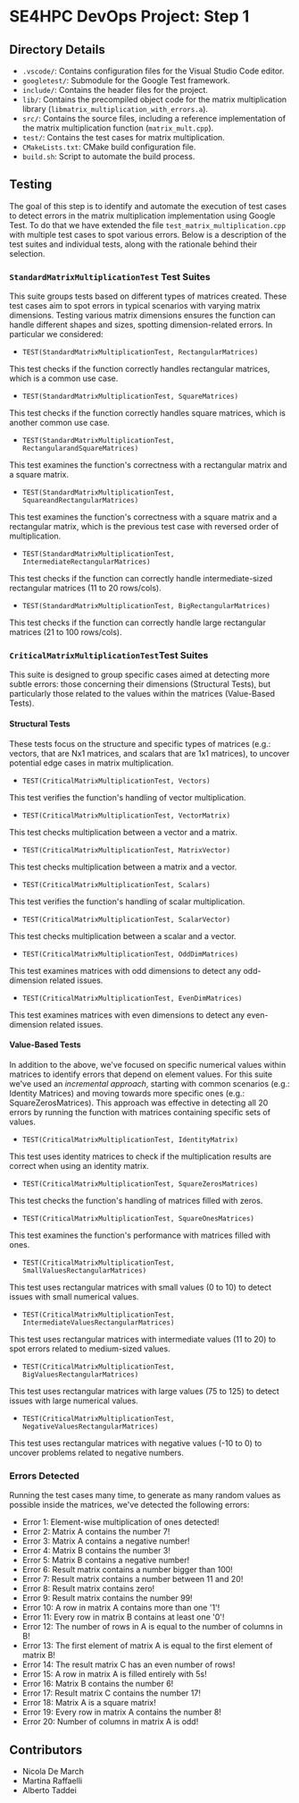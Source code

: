 # SE4HPC DevOps Project: Step 1

## Directory Details

- `.vscode/`: Contains configuration files for the Visual Studio Code editor.
- `googletest/`: Submodule for the Google Test framework.
- `include/`: Contains the header files for the project.
- `lib/`: Contains the precompiled object code for the matrix multiplication library (`libmatrix_multiplication_with_errors.a`).
- `src/`: Contains the source files, including a reference implementation of the matrix multiplication function (`matrix_mult.cpp`).
- `test/`: Contains the test cases for matrix multiplication.
- `CMakeLists.txt`: CMake build configuration file.
- `build.sh`: Script to automate the build process.

## Testing

The goal of this step is to identify and automate the execution of test cases to detect errors in the matrix multiplication implementation using Google Test.
To do that we have extended the file `test_matrix_multiplication.cpp` with multiple test cases to spot various errors. 
Below is a description of the test suites and individual tests, along with the rationale behind their selection.

### `StandardMatrixMultiplicationTest` Test Suites

This suite groups tests based on different types of matrices created. 
These test cases aim to spot errors in typical scenarios with varying matrix dimensions.
Testing various matrix dimensions ensures the function can handle different shapes and sizes, spotting dimension-related errors.
In particular we considered:

- `TEST(StandardMatrixMultiplicationTest, RectangularMatrices)`

This test checks if the function correctly handles rectangular matrices, which is a common use case.
- `TEST(StandardMatrixMultiplicationTest, SquareMatrices)`

This test checks if the function correctly handles square matrices, which is another common use case.
- `TEST(StandardMatrixMultiplicationTest, RectangularandSquareMatrices)`

This test examines the function's correctness with a rectangular matrix and a square matrix.
- `TEST(StandardMatrixMultiplicationTest, SquareandRectangularMatrices)`

This test examines the function's correctness with a square matrix and a rectangular matrix, which is the previous test case with reversed order of multiplication.
- `TEST(StandardMatrixMultiplicationTest, IntermediateRectangularMatrices)`

This test checks if the function can correctly handle intermediate-sized rectangular matrices (11 to 20 rows/cols).
- `TEST(StandardMatrixMultiplicationTest, BigRectangularMatrices)`

This test checks if the function can correctly handle large rectangular matrices (21 to 100 rows/cols).

### `CriticalMatrixMultiplicationTest`Test Suites

This suite is designed to group specific cases aimed at detecting more subtle errors: those concerning their dimensions (Structural Tests), but particularly those related to the values within the matrices (Value-Based Tests). 

#### Structural Tests
These tests focus on the structure and specific types of matrices (e.g.: vectors, that are Nx1 matrices, and scalars that are 1x1 matrices), to uncover potential edge cases in matrix multiplication.

- `TEST(CriticalMatrixMultiplicationTest, Vectors)`

This test verifies the function's handling of vector multiplication.
- `TEST(CriticalMatrixMultiplicationTest, VectorMatrix)`

This test checks multiplication between a vector and a matrix.
- `TEST(CriticalMatrixMultiplicationTest, MatrixVector)`

This test checks multiplication between a matrix and a vector.
- `TEST(CriticalMatrixMultiplicationTest, Scalars)`

This test verifies the function's handling of scalar multiplication.
- `TEST(CriticalMatrixMultiplicationTest, ScalarVector)`

This test checks multiplication between a scalar and a vector.
- `TEST(CriticalMatrixMultiplicationTest, OddDimMatrices)`

This test examines matrices with odd dimensions to detect any odd-dimension related issues.
- `TEST(CriticalMatrixMultiplicationTest, EvenDimMatrices)`

This test examines matrices with even dimensions to detect any even-dimension related issues.

#### Value-Based Tests
In addition to the above, we've focused on specific numerical values within matrices to identify errors that depend on element values. 
For this suite we've used an *incremental approach*, starting with common scenarios (e.g.: Identity Matrices) and moving towards more specific ones (e.g.: SquareZerosMatrices). This approach was effective in detecting all 20 errors by running the function with matrices containing specific sets of values.

- `TEST(CriticalMatrixMultiplicationTest, IdentityMatrix)`

This test uses identity matrices to check if the multiplication results are correct when using an identity matrix.
- `TEST(CriticalMatrixMultiplicationTest, SquareZerosMatrices)`

This test checks the function's handling of matrices filled with zeros.
- `TEST(CriticalMatrixMultiplicationTest, SquareOnesMatrices)`

This test examines the function's performance with matrices filled with ones.
- `TEST(CriticalMatrixMultiplicationTest, SmallValuesRectangularMatrices)`

This test uses rectangular matrices with small values (0 to 10) to detect issues with small numerical values.
- `TEST(CriticalMatrixMultiplicationTest, IntermediateValuesRectangularMatrices)`

This test uses rectangular matrices with intermediate values (11 to 20) to spot errors related to medium-sized values.
- `TEST(CriticalMatrixMultiplicationTest, BigValuesRectangularMatrices)`

This test uses rectangular matrices with large values (75 to 125) to detect issues with large numerical values.
- `TEST(CriticalMatrixMultiplicationTest, NegativeValuesRectangularMatrices)`

This test uses rectangular matrices with negative values (-10 to 0) to uncover problems related to negative numbers.

### Errors Detected
Running the test cases many time, to generate as many random values as possible inside the matrices, we've detected the following errors:

- Error 1: Element-wise multiplication of ones detected!
- Error 2: Matrix A contains the number 7!
- Error 3: Matrix A contains a negative number!
- Error 4: Matrix B contains the number 3!
- Error 5: Matrix B contains a negative number!
- Error 6: Result matrix contains a number bigger than 100!
- Error 7: Result matrix contains a number between 11 and 20!
- Error 8: Result matrix contains zero!
- Error 9: Result matrix contains the number 99!
- Error 10: A row in matrix A contains more than one '1'!
- Error 11: Every row in matrix B contains at least one '0'!
- Error 12: The number of rows in A is equal to the number of columns in B!
- Error 13: The first element of matrix A is equal to the first element of matrix B!
- Error 14: The result matrix C has an even number of rows!
- Error 15: A row in matrix A is filled entirely with 5s!
- Error 16: Matrix B contains the number 6!
- Error 17: Result matrix C contains the number 17!
- Error 18: Matrix A is a square matrix!
- Error 19: Every row in matrix A contains the number 8!
- Error 20: Number of columns in matrix A is odd!

## Contributors

- Nicola De March
- Martina Raffaelli
- Alberto Taddei
